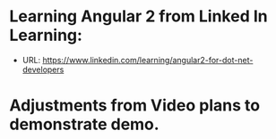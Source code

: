 # Learning Angular 2 from Linked In Learning: 

* URL: https://www.linkedin.com/learning/angular2-for-dot-net-developers

# Adjustments from Video plans to demonstrate demo. 


